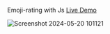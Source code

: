  Emoji-rating with Js [Live Demo](https://davit2605.github.io/Emoji-rating/)

 ![Screenshot 2024-05-20 101121](https://github.com/Davit2605/Emoji-rating/assets/125227660/2552f452-af47-4b3a-b5a2-6cbd81cf643e)
